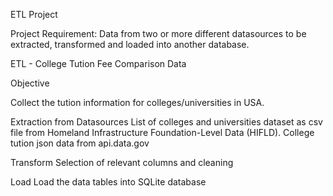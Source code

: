 ETL Project

Project Requirement:
Data from two or more different datasources to be extracted, transformed and loaded into another database.

ETL -  College Tution Fee Comparison Data

Objective

Collect the tution information for colleges/universities in USA. 

Extraction from Datasources
    List of colleges and universities dataset as csv file from Homeland Infrastructure Foundation-Level Data (HIFLD).
    College tution json data from api.data.gov
    
Transform
    Selection of relevant columns and cleaning

Load
    Load the data tables into SQLite database


